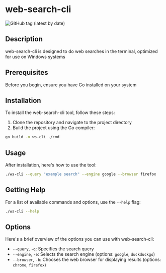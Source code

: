 # web-search-cli

![GitHub tag (latest by date)](https://img.shields.io/github/v/tag/GabrielL915/web-search-cli?label=version)

## Description

web-search-cli is designed to do web searches in the terminal, optimized for use on Windows systems

## Prerequisites

Before you begin, ensure you have Go installed on your system

## Installation

To install the web-search-cli tool, follow these steps:

1. Clone the repository and navigate to the project directory
2. Build the project using the Go compiler:

```bash
go build -o ws-cli ./cmd
```

## Usage

After installation, here's how to use the tool:

```bash
./ws-cli --query "example search" --engine google --browser firefox
```

## Getting Help

For a list of available commands and options, use the `--help` flag:

```bash
./ws-cli --help
```

## Options

Here's a brief overview of the options you can use with web-search-cli:

- `--query`,   `-q`: Specifies the search query
- `--engine`,  `-e`: Selects the search engine (options: `google`, `duckduckgo`)
- `--browser`, `-b`: Chooses the web browser for displaying results (options: `chrome`, `firefox`)
